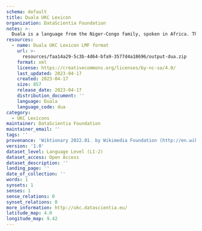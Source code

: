```yaml
---
schema: default
title: Duala UKC Lexicon
organization: DataScientia Foundation
notes: >-
  Duala is a language from the Niger-Congo family, spoken in Africa. The UKC Lexicon of Duala is represented as a lexico-semantic network. It consists of words, word senses, synsets, as well as sense-level and synset-level relationships.
resources:
  - name: Duala UKC Lexicon LMF format
    url: >-
      resources/faa14a29-5c3b-4d64-bfa9-3577d4a18696/output-dua.zip
    format: xml
    license: https://creativecommons.org/licenses/by-nc-sa/4.0/
    last_updated: 2023-04-17
    created: 2023-04-17
    size: 857
    release_date: 2023-04-17
    distribution_document: ''
    language: Duala
    language_code: dua
category:
  - UKC Lexicons
maintainer: DataScientia Foundation
maintainer_email: ''
tags: ''
provenance: 'Wiktionary 2022.01. by Wikimedia Foundation (http://en.wiktionary.org); KinDiv: Kinship Diversity 1.0 by Temuulen Khishigsuren (http://ukc.disi.unitn.it/index.php/kinship/); Princeton WordNet 2.1 by Princeton University (https://wordnet.princeton.edu)'
version: '1.0'
dataset_level: Language Level (L1-2)
dataset_access: Open Access
dataset_description: ''
landing_page: ''
date_of_collection: ''
words: 1
synsets: 1
senses: 1
sense_relations: 0
synset_relations: 0
more_information: http://ukc.datascientia.eu/
latitude_map: 4.0
longitude_map: 9.42
---
```


